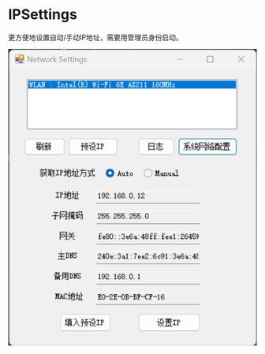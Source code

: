 # IPSettings

更方便地设置自动/手动IP地址，需要用管理员身份启动。

![image](https://github.com/DPswxz/IPSettings/blob/master/images/UI.png)